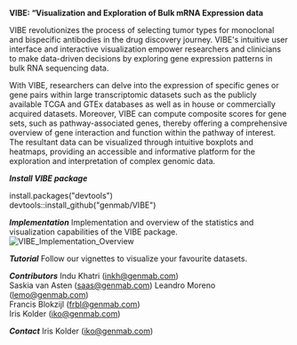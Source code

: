 **VIBE: “Visualization and Exploration of Bulk mRNA Expression data**


VIBE revolutionizes the process of selecting tumor types for monoclonal and bispecific antibodies in the drug discovery journey. VIBE's intuitive user interface and interactive visualization empower researchers and clinicians to make data-driven decisions by exploring gene expression patterns in bulk RNA sequencing data.

With VIBE, researchers can delve into the expression of specific genes or gene pairs within large transcriptomic datasets such as the publicly available TCGA and GTEx databases as well as in house or commercially acquired datasets. Moreover, VIBE can compute composite scores for gene sets, such as pathway-associated genes, thereby offering a comprehensive overview of gene interaction and function within the pathway of interest. The resultant data can be visualized through intuitive boxplots and heatmaps, providing an accessible and informative platform for the exploration and interpretation of complex genomic data. 

***Install VIBE package***


install.packages("devtools")  
devtools::install_github("genmab/VIBE")

***Implementation***
Implementation and overview of the statistics and visualization capabilities of the VIBE package. 
![VIBE_Implementation_Overview](https://github.com/genmab/VIBE/assets/139466232/3f90dcad-7142-489e-ac60-c613ae4e3f3d)


***Tutorial***
Follow our vignettes to visualize your favourite datasets.


***Contributors***
Indu Khatri (inkh@genmab.com)  
Saskia van Asten (saas@genmab.com) 
Leandro Moreno (lemo@genmab.com)  
Francis Blokzijl (frbl@genmab.com)  
Iris Kolder (iko@genmab.com)  


***Contact***
Iris Kolder (iko@genmab.com) 
